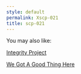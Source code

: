 ```yaml
---
style: default
permalink: Xscp-021
title: scp-021
---
```

You may also like:

[Integrity Project](http://scp-wiki.net/integrity-project)

[We Got A Good Thing Here](http://scp-wiki.net/we-got-a-good-thing-here)
